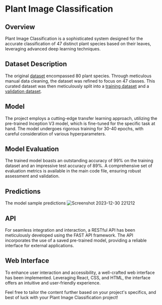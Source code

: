 # Plant Image Classification

## Overview

Plant Image Classification is a sophisticated system designed for the accurate classification of 47 distinct plant species based on their leaves, leveraging advanced deep learning techniques.

## Dataset Description

The original [dataset](https://www.kaggle.com/datasets/aryashah2k/indian-medicinal-leaves-dataset) encompassed 80 plant species. Through meticulous manual data cleaning, the dataset was refined to focus on 47 classes. This curated dataset was then meticulously split into a [training dataset](https://drive.google.com/drive/folders/1OjDoF7BuDFnJNbX7WZB9jAdZ7ljfNupH?usp=drive_link) and a [validation dataset](https://drive.google.com/drive/folders/1_W3QcWzqtUYmQ9uf4p7hd6dqiNxqAisg?usp=drive_link).

## Model

The project employs a cutting-edge transfer learning approach, utilizing the pre-trained Inception V3 model, which is fine-tuned for the specific task at hand. The model undergoes rigorous training for 30-40 epochs, with careful consideration of various hyperparameters.

## Model Evaluation

The trained model boasts an outstanding accuracy of 99% on the training dataset and an impressive test accuracy of 89%. A comprehensive set of evaluation metrics is available in the main code file, ensuring robust assessment and validation.
## Predictions
The model sample predictions 
![Screenshot 2023-12-30 221212](https://github.com/zihath/Medicinal-Plants-Image-Classification/assets/133570794/c286ad4a-9425-4807-9189-67bfbf055efd)
## API

For seamless integration and interaction, a RESTful API has been meticulously developed using the FAST API framework. The API incorporates the use of a saved pre-trained model, providing a reliable interface for external applications.

## Web Interface

To enhance user interaction and accessibility, a well-crafted web interface has been implemented. Leveraging React, CSS, and HTML, the interface offers an intuitive and user-friendly experience.

Feel free to tailor the content further based on your project's specifics, and best of luck with your Plant Image Classification project!

